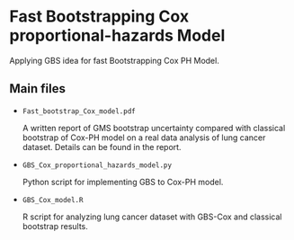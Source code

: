# Fast Bootstrapping Cox proportional-hazards Model
Applying GBS idea for fast Bootstrapping Cox PH Model. 

## Main files
- `Fast_bootstrap_Cox_model.pdf`
  
  A written report of GMS bootstrap uncertainty compared with classical bootstrap of Cox-PH model on a real data analysis of lung cancer dataset. Details can be found in the report.
  
- `GBS_Cox_proportional_hazards_model.py`
  
  Python script for implementing GBS to Cox-PH model.
  
- `GBS_Cox_model.R`

  R script for analyzing lung cancer dataset with GBS-Cox and classical bootstrap results.



